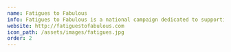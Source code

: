 ```yaml
---
name: Fatigues to Fabulous
info: Fatigues to Fabulous is a national campaign dedicated to supporting women presently serving in our nation’s military as well as recent veterans, particularly focusing on the unique issues female veterans face as they transition from military to civilian life.
website: http://fatiguestofabulous.com
icon_path: /assets/images/fatigues.jpg
order: 2
---
```


